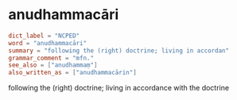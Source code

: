 # anudhammacāri

``` toml
dict_label = "NCPED"
word = "anudhammacāri"
summary = "following the (right) doctrine; living in accordan"
grammar_comment = "mfn."
see_also = ["anudhammaṃ"]
also_written_as = ["anudhammacārin"]
```

following the (right) doctrine; living in accordance with the doctrine

